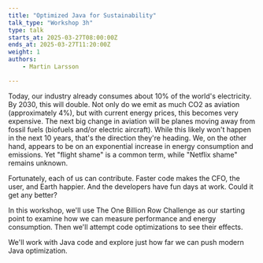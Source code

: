 ```yaml
---
title: "Optimized Java for Sustainability"
talk_type: "Workshop 3h"
type: talk
starts_at: 2025-03-27T08:00:00Z
ends_at: 2025-03-27T11:20:00Z
weight: 1
authors:
    - Martin Larsson

---
```

Today, our industry already consumes about 10% of the world's electricity. By 2030, this will double. Not only do we emit as much CO2 as aviation (approximately 4%), but with current energy prices, this becomes very expensive. The next big change in aviation will be planes moving away from fossil fuels (biofuels and/or electric aircraft). While this likely won't happen in the next 10 years, that's the direction they're heading. We, on the other hand, appears to be on an exponential increase in energy consumption and emissions. Yet "flight shame" is a common term, while "Netflix shame" remains unknown. 

Fortunately, each of us can contribute. Faster code makes the CFO, the user, and Earth happier. And the developers have fun days at work. Could it get any better? 

In this workshop, we'll use The One Billion Row Challenge as our starting point to examine how we can measure performance and energy consumption. Then we'll attempt code optimizations to see their effects. 

We'll work with Java code and explore just how far we can push modern Java optimization. 
